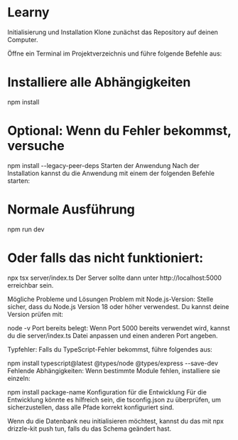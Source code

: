 # Learny

Initialisierung und Installation
Klone zunächst das Repository auf deinen Computer.

Öffne ein Terminal im Projektverzeichnis und führe folgende Befehle aus:

# Installiere alle Abhängigkeiten
npm install
# Optional: Wenn du Fehler bekommst, versuche
npm install --legacy-peer-deps
Starten der Anwendung
Nach der Installation kannst du die Anwendung mit einem der folgenden Befehle starten:

# Normale Ausführung
npm run dev
# Oder falls das nicht funktioniert:
npx tsx server/index.ts
Der Server sollte dann unter http://localhost:5000 erreichbar sein.

Mögliche Probleme und Lösungen
Problem mit Node.js-Version: Stelle sicher, dass du Node.js Version 18 oder höher verwendest. Du kannst deine Version prüfen mit:

node -v
Port bereits belegt: Wenn Port 5000 bereits verwendet wird, kannst du die server/index.ts Datei anpassen und einen anderen Port angeben.

Typfehler: Falls du TypeScript-Fehler bekommst, führe folgendes aus:

npm install typescript@latest @types/node @types/express --save-dev
Fehlende Abhängigkeiten: Wenn bestimmte Module fehlen, installiere sie einzeln:

npm install package-name
Konfiguration für die Entwicklung
Für die Entwicklung könnte es hilfreich sein, die tsconfig.json zu überprüfen, um sicherzustellen, dass alle Pfade korrekt konfiguriert sind.

Wenn du die Datenbank neu initialisieren möchtest, kannst du das mit npx drizzle-kit push tun, falls du das Schema geändert hast.
